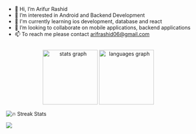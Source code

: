 - 👋 Hi, I’m Arifur Rashid
- 👀 I’m interested in Android and Backend Development
- 🌱 I'm currently learning ios development, database and react
- 💞️ I’m looking to collaborate on mobile applications, backend applications
- 📫 To reach me please contact arifrashid06@gmail.com

<!---
Arifur05/Arifur05 is a ✨ special ✨ repository because its `README.md` (this file) appears on your GitHub profile.
You can click the Preview link to take a look at your changes.
--->
##
<div align="center">
  <img src="https://github-readme-stats.vercel.app/api?username=Arifur05&hide_title=false&hide_rank=false&show_icons=true&include_all_commits=true&count_private=true&disable_animations=false&theme=radical&locale=en&hide_border=false&order=1"height="150" alt="stats graph"  />
  <img src="https://github-readme-stats.vercel.app/api/top-langs?username=Arifur05&locale=en&hide_title=false&layout=compact&card_width=320&langs_count=5&theme=radical&hide_border=false&order=2"height="150" alt="languages graph"  />
</div>


![🔥 Streak Stats](https://github-readme-streak-stats.herokuapp.com/?user=Arifur05&theme=dark)

![](https://komarev.com/ghpvc/?username=Arifur05&color=green)
